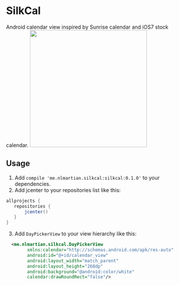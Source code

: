 # SilkCal
Android calendar view inspired by Sunrise calendar and iOS7 stock calendar.
<img src="https://github.com/NLMartian/SilkCal/raw/master/images/screenshot.gif" width="320">

Usage
-----

1. Add `compile 'me.nlmartian.silkcal:silkcal:0.1.0'` to your dependencies.
2. Add jcenter to your repositories list like this:

```groovy
allprojects {
   repositories {
       jcenter()
   }
}
```

3. Add `DayPickerView` to your view hierarchy like this:

```xml
  <me.nlmartian.silkcal.DayPickerView
        xmlns:calendar="http://schemas.android.com/apk/res-auto"
        android:id="@+id/calendar_view"
        android:layout_width="match_parent"
        android:layout_height="260dp"
        android:background="@android:color/white"
        calendar:drawRoundRect="false"/>
```
